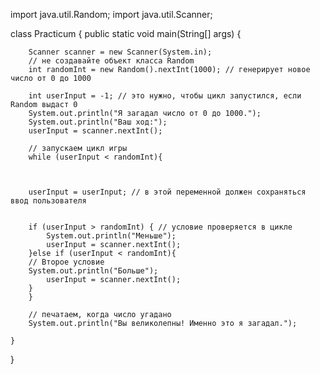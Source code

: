 import java.util.Random;
import java.util.Scanner;

class Practicum {
    public static void main(String[] args) {
 
        Scanner scanner = new Scanner(System.in);
        // не создавайте объект класса Random
        int randomInt = new Random().nextInt(1000); // генерирует новое число от 0 до 1000
        
        int userInput = -1; // это нужно, чтобы цикл запустился, если Random выдаст 0
		System.out.println("Я загадал число от 0 до 1000.");
        System.out.println("Ваш ход:");
        userInput = scanner.nextInt();

        // запускаем цикл игры
        while (userInput < randomInt){
            
        
           
        userInput = userInput; // в этой переменной должен сохраняться ввод пользователя
        
				
        if (userInput > randomInt) { // условие проверяется в цикле
            System.out.println("Меньше");
            userInput = scanner.nextInt();
        }else if (userInput < randomInt){
		// Второе условие 
        System.out.println("Больше");
            userInput = scanner.nextInt();
        }
        }
      
		// печатаем, когда число угадано
        System.out.println("Вы великолепны! Именно это я загадал.");
        
    }
}
